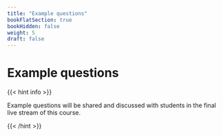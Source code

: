 ```yaml
---
title: "Example questions"
bookFlatSection: true
bookHidden: false
weight: 5
draft: false
---
```


# Example questions

{{< hint info >}}

Example questions will be shared and discussed with students in the final live stream of this course.

{{< /hint >}}
